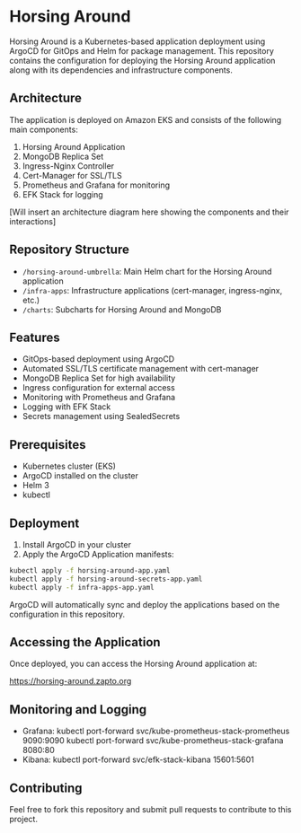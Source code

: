 # Horsing Around

Horsing Around is a Kubernetes-based application deployment using ArgoCD for GitOps and Helm for package management. This repository contains the configuration for deploying the Horsing Around application along with its dependencies and infrastructure components.

## Architecture

The application is deployed on Amazon EKS and consists of the following main components:

1. Horsing Around Application
2. MongoDB Replica Set
3. Ingress-Nginx Controller
4. Cert-Manager for SSL/TLS
5. Prometheus and Grafana for monitoring
6. EFK Stack for logging

[Will insert an architecture diagram here showing the components and their interactions]

## Repository Structure

- `/horsing-around-umbrella`: Main Helm chart for the Horsing Around application
- `/infra-apps`: Infrastructure applications (cert-manager, ingress-nginx, etc.)
- `/charts`: Subcharts for Horsing Around and MongoDB

## Features

- GitOps-based deployment using ArgoCD
- Automated SSL/TLS certificate management with cert-manager
- MongoDB Replica Set for high availability
- Ingress configuration for external access
- Monitoring with Prometheus and Grafana
- Logging with EFK Stack
- Secrets management using SealedSecrets

## Prerequisites

- Kubernetes cluster (EKS)
- ArgoCD installed on the cluster
- Helm 3
- kubectl

## Deployment

1. Install ArgoCD in your cluster
2. Apply the ArgoCD Application manifests:

```bash
kubectl apply -f horsing-around-app.yaml
kubectl apply -f horsing-around-secrets-app.yaml
kubectl apply -f infra-apps-app.yaml
```

ArgoCD will automatically sync and deploy the applications based on the configuration in this repository.

## Accessing the Application

Once deployed, you can access the Horsing Around application at:

https://horsing-around.zapto.org

## Monitoring and Logging

- Grafana: kubectl port-forward svc/kube-prometheus-stack-prometheus 9090:9090
           kubectl port-forward svc/kube-prometheus-stack-grafana  8080:80
- Kibana:  kubectl port-forward svc/efk-stack-kibana 15601:5601


## Contributing

Feel free to fork this repository and submit pull requests to contribute to this project.
